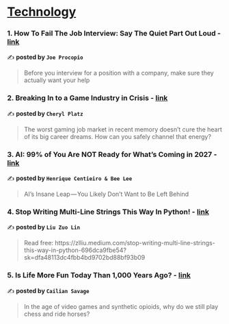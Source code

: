
<h1><a href=https://medium.com/tag/technology/recommended target="_blank" rel="noopener noreferrer">Technology</a></h1>
<h3>1. How To Fail The Job Interview: Say The Quiet Part Out Loud - <a href="https://medium.com/entrepreneur-s-handbook/how-to-fail-the-job-interview-say-the-quiet-part-out-loud-87d299148014" target="_blank" rel="noopener noreferrer">link</a></h3>

✍️ **posted by `Joe Procopio`**

<blockquote>Before you interview for a position with a company, make sure they actually want your help</blockquote>

<h3>2. Breaking In to a Game Industry in Crisis - <a href="https://medium.com/@cherylplatz/breaking-in-to-a-game-industry-in-crisis-64611634b5fc" target="_blank" rel="noopener noreferrer">link</a></h3>

✍️ **posted by `Cheryl Platz`**

<blockquote>The worst gaming job market in recent memory doesn’t cure the heart of its big career dreams. How can you safely channel that energy?</blockquote>

<h3>3. AI: 99% of You Are NOT Ready for What’s Coming in 2027 - <a href="https://medium.com/limitless-investor/ai-99-of-you-are-not-ready-for-whats-coming-in-2027-8994ca390a12" target="_blank" rel="noopener noreferrer">link</a></h3>

✍️ **posted by `Henrique Centieiro & Bee Lee`**

<blockquote>AI’s Insane Leap — You Likely Don’t Want to Be Left Behind</blockquote>

<h3>4. Stop Writing Multi-Line Strings This Way In Python! - <a href="https://medium.com/@zlliu/stop-writing-multi-line-strings-this-way-in-python-696dca9fbe54" target="_blank" rel="noopener noreferrer">link</a></h3>

✍️ **posted by `Liu Zuo Lin`**

<blockquote>Read free: https://zlliu.medium.com/stop-writing-multi-line-strings-this-way-in-python-696dca9fbe54?sk=dfa48113dc4fbb4bd9702bd88bf93b09</blockquote>

<h3>5. Is Life More Fun Today Than 1,000 Years Ago? - <a href="https://medium.com/@cailiansavage1/is-life-more-fun-today-than-1-000-years-ago-660a59653851" target="_blank" rel="noopener noreferrer">link</a></h3>

✍️ **posted by `Cailian Savage`**

<blockquote>In the age of video games and synthetic opioids, why do we still play chess and ride horses?</blockquote>

